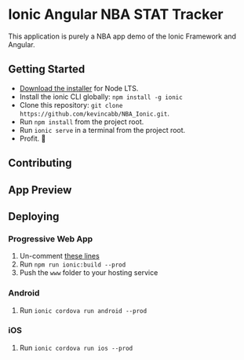 # Ionic Angular NBA STAT Tracker

This application is purely a NBA app demo of the Ionic Framework and Angular.

## Getting Started

* [Download the installer](https://nodejs.org/) for Node LTS.
* Install the ionic CLI globally: `npm install -g ionic`
* Clone this repository: `git clone https://github.com/kevincabb/NBA_Ionic.git`.
* Run `npm install` from the project root.
* Run `ionic serve` in a terminal from the project root.
* Profit. :tada:

## Contributing

## App Preview

## Deploying

### Progressive Web App

1. Un-comment [these lines](https://github.com/ionic-team/ionic2-app-base/blob/master/src/index.html#L21)
2. Run `npm run ionic:build --prod`
3. Push the `www` folder to your hosting service

### Android

1. Run `ionic cordova run android --prod`

### iOS

1. Run `ionic cordova run ios --prod`
